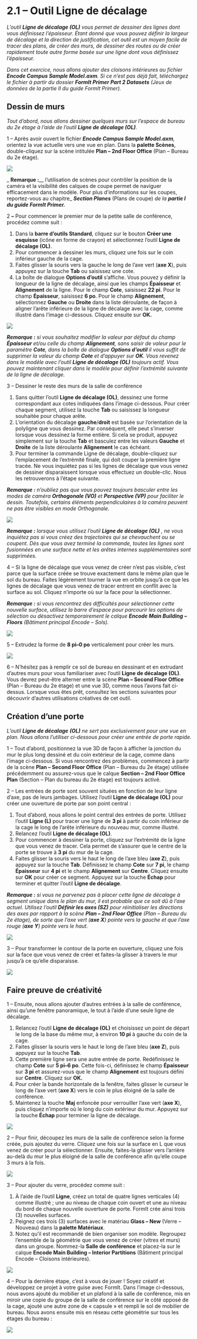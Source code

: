 # 2.1 – Outil Ligne de décalage

_L’outil_ _**Ligne de décalage \(OL\)**_ _vous permet de dessiner des lignes dont vous définissez l’épaisseur. Étant donné que vous pouvez définir la largeur de décalage et la direction de justification, cet outil est un moyen facile de tracer des plans, de créer des murs, de dessiner des routes ou de créer rapidement toute autre forme basée sur une ligne dont vous définissez l’épaisseur._

_Dans cet exercice, nous allons ajouter des cloisons intérieures au fichier_ _**Encode Campus Sample Model.axm**. Si ce n’est pas déjà fait, téléchargez le fichier à partir du dossier_ _**FormIt Primer Part 2 Datasets** (Jeux de données de la partie II du guide FormIt Primer)._

## Dessin de murs

_Tout d’abord, nous allons dessiner quelques murs sur l’espace de bureau du 2e étage à l’aide de l’outil __**Ligne de décalage \(OL\)**__._

1 – Après avoir ouvert le fichier _**Encode Campus Sample Model.axm**,_ orientez la vue actuelle vers une vue en plan. Dans la **palette Scènes**, double-cliquez sur la scène intitulée **Plan – 2nd Floor Office** (Plan – Bureau du 2e étage).

![](../../.gitbook/assets/0_orienting-view_annotated_edited_edited-again.png)

_ **Remarque :**__ l’utilisation de scènes pour contrôler la position de la caméra et la visibilité des calques de coupe permet de naviguer efficacement dans le modèle. Pour plus d’informations sur les coupes, reportez-vous au chapitre_ _**Section Planes**_ (Plans de coupe) _de la **partie I du guide FormIt Primer.**_

2 _**–**_ Pour commencer le premier mur de la petite salle de conférence, procédez comme suit :

1. Dans la **barre d’outils Standard**, cliquez sur le bouton **Créer une esquisse** \(icône en forme de crayon\) et sélectionnez l’outil **Ligne de décalage \(OL\)**.
2. Pour commencer à dessiner les murs, cliquez une fois sur le coin inférieur gauche de la cage.
3. Faites glisser la souris vers la gauche le long de l’axe vert \(**axe X**\), puis appuyez sur la touche **Tab** ou saisissez une cote.
4. La boîte de dialogue **Options d’outil** s’affiche. Vous pouvez y définir la longueur de la ligne de décalage, ainsi que les champs **Épaisseur** et **Alignement** de la ligne. Pour le champ **Cote**, saisissez **22 pi**. Pour le champ **Épaisseur**, saisissez **6 po**. Pour le champ **Alignement**, sélectionnez **Gauche** ou **Droite** dans la liste déroulante, de façon à aligner l’arête inférieure de la ligne de décalage avec la cage, comme illustré dans l’image ci-dessous. Cliquez ensuite sur **OK.**

![](../../.gitbook/assets/1_first-offset-line_combined_annotated_edited.png)

_**Remarque :**_ _si vous souhaitez modifier la valeur par défaut du champ_ _**Épaisseur**_ _et/ou celle du champ_ _**Alignement**, sans saisir de valeur pour le paramètre_ _**Cote**,_ _dans la boîte de dialogue_ _**Options d’outil**_ _il vous suffit de supprimer la valeur du champ_ _**Cote**_ _et d’appuyer sur_ _**OK**. Vous revenez dans le modèle avec l’outil_ _**Ligne de décalage \(OL\)**_ _toujours actif. Vous pouvez maintenant cliquer dans le modèle pour définir l’extrémité suivante de la ligne de décalage._

3 – Dessiner le reste des murs de la salle de conférence

1. Sans quitter l’outil **Ligne de décalage \(OL\)**, dessinez une forme correspondant aux cotes indiquées dans l’image ci-dessous. Pour créer chaque segment, utilisez la touche **Tab** ou saisissez la longueur souhaitée pour chaque arête.
2. L’orientation du décalage **gauche**/**droit** est basée sur l’orientation de la polyligne que vous dessinez. Par conséquent, elle peut s’inverser lorsque vous dessinez la forme entière. Si cela se produit, appuyez simplement sur la touche **Tab** et basculez entre les valeurs **Gauche** et **Droite** de la liste déroulante **Alignement** le cas échéant.
3. Pour terminer la commande Ligne de décalage, double-cliquez sur l’emplacement de l’extrémité finale, qui doit couper la première ligne tracée. Ne vous inquiétez pas si les lignes de décalage que vous venez de dessiner disparaissent lorsque vous effectuez un double-clic. Nous les retrouverons à l’étape suivante.

_**Remarque :**_ _n’oubliez pas que vous pouvez toujours basculer entre les modes de caméra_ _**Orthogonale \(VO\)**_ _et_ _**Perspective \(VP\)**_ _pour faciliter le dessin. Toutefois, certains éléments perpendiculaires à la caméra peuvent ne pas être visibles en mode Orthogonale._

![](../../.gitbook/assets/2%20%2810%29.png)

_**Remarque :**_ _lorsque vous utilisez l’outil_ _**Ligne de décalage \(OL\)**_ _, ne vous inquiétez pas si vous créez des trajectoires qui se chevauchent ou se coupent. Dès que vous avez terminé la commande, toutes les lignes sont fusionnées en une surface nette et les arêtes internes supplémentaires sont supprimées._

4 – Si la ligne de décalage que vous venez de créer n’est pas visible, c’est parce que la surface créée se trouve exactement dans le même plan que le sol du bureau. Faites légèrement tourner la vue en orbite jusqu’à ce que les lignes de décalage que vous venez de tracer entrent en conflit avec la surface au sol. Cliquez n’importe où sur la face pour la sélectionner.

_**Remarque :**_ _si vous rencontrez des difficultés pour sélectionner cette nouvelle surface, utilisez la barre d’espace pour parcourir les options de sélection ou désactivez temporairement le calque_ _**Encode Main Building – Floors**_ _(Bâtiment principal Encode – Sols)._

![](../../.gitbook/assets/3%20%2814%29.png)

5 – Extrudez la forme de **8 pi–0 po** verticalement pour créer les murs.

![](../../.gitbook/assets/4%20%2815%29.png)

6 – N’hésitez pas à remplir ce sol de bureau en dessinant et en extrudant d’autres murs pour vous familiariser avec l’outil **Ligne de décalage \(OL\)**. Vous devrez peut-être alterner entre la scène **Plan – Second Floor Office** (Plan – Bureau du 2e étage) et une vue 3D, comme nous l’avons fait ci-dessus. Lorsque vous êtes prêt, consultez les sections suivantes pour découvrir d’autres utilisations créatives de cet outil.

## Création d’une porte

_L’outil_ _**Ligne de décalage**_ _**\(OL\)**_ _ne sert pas exclusivement pour une vue en plan. Nous allons l’utiliser ci-dessous pour créer une entrée de porte rapide._

1 – Tout d’abord, positionnez la vue 3D de façon à afficher la jonction du mur le plus long dessiné et du coin extérieur de la cage, comme dans l’image ci-dessous. Si vous rencontrez des problèmes, commencez à partir de la scène **Plan – Second Floor Office** (Plan – Bureau du 2e étage) utilisée précédemment ou assurez-vous que le calque **Section – 2nd Floor Office Plan** (Section – Plan du bureau du 2e étage) est toujours activé.

2 – Les entrées de porte sont souvent situées en fonction de leur ligne d’axe, pas de leurs jambages. Utilisez l’outil **Ligne de décalage \(OL)** pour créer une ouverture de porte par son point central :

1. Tout d’abord, nous allons le point central des entrées de porte. Utilisez l’outil **Ligne \(L\)** pour tracer une ligne de **3 pi** à partir du coin inférieur de la cage le long de l’arête inférieure du nouveau mur, comme illustré.
2. Relancez l’outil **Ligne de décalage \(OL\)**.
3. Pour commencer à dessiner la porte, cliquez sur l’extrémité de la ligne que vous venez de tracer. Cela permet de s’assurer que le centre de la porte se trouve à **3 pi** du mur de la cage.
4. Faites glisser la souris vers le haut le long de l’axe bleu \(**axe Z**\), puis appuyez sur la touche **Tab**. Définissez le champ **Cote** sur **7 pi**, le champ **Épaisseur** sur **4 pi** et le champ **Alignement** sur **Centre**. Cliquez ensuite sur **OK** pour créer ce segment. Appuyez sur la touche **Échap** pour terminer et quitter l’outil **Ligne de décalage**.

_**Remarque :**_ _si vous ne parvenez pas à placer cette ligne de décalage à segment unique dans le plan du mur, il est probable que ce soit dû à l’axe actuel. Utilisez l’outil_ _**Définir les axes \(SZ\)**_ _pour réinitialiser les directions des axes par rapport à la scène __**Plan – 2nd Floor Office**__ (Plan – Bureau du 2e étage), de sorte que l’axe vert \(**axe X**\) pointe vers la gauche et que l’axe rouge \(**axe Y**\) pointe vers le haut._

![](../../.gitbook/assets/5%20%288%29.png)

3 – Pour transformer le contour de la porte en ouverture, cliquez une fois sur la face que vous venez de créer et faites-la glisser à travers le mur jusqu’à ce qu’elle disparaisse.

![](../../.gitbook/assets/6%20%285%29.png)

## Faire preuve de créativité

1 – Ensuite, nous allons ajouter d’autres entrées à la salle de conférence, ainsi qu’une fenêtre panoramique, le tout à l’aide d’une seule ligne de décalage.

1. Relancez l’outil **Ligne de décalage \(OL\)** et choisissez un point de départ le long de la base du même mur, à environ **10 pi** à gauche du coin de la cage.
2. Faites glisser la souris vers le haut le long de l’axe bleu \(**axe Z**\), puis appuyez sur la touche **Tab**.
3. Cette première ligne sera une autre entrée de porte. Redéfinissez le champ **Cote** sur **5 pi–6 po**. Cette fois-ci, définissez le champ **Épaisseur** sur **3 pi** et assurez-vous que le champ **Alignement** est toujours défini sur **Centre**. Cliquez sur **OK.**
4. Pour créer la bande horizontale de la fenêtre, faites glisser le curseur le long de l’axe vert \(**axe X**\) vers le coin le plus éloigné de la salle de conférence.
5. Maintenez la touche **Maj** enfoncée pour verrouiller l’axe vert \(**axe X**\), puis cliquez n’importe où le long du coin extérieur du mur. Appuyez sur la touche **Échap** pour terminer la ligne de décalage.

![](../../.gitbook/assets/7%20%286%29.png)

2 – Pour finir, découpez les murs de la salle de conférence selon la forme créée, puis ajoutez du verre. Cliquez une fois sur la surface en L que vous venez de créer pour la sélectionner. Ensuite, faites-la glisser vers l’arrière au-delà du mur le plus éloigné de la salle de conférence afin qu’elle coupe 3 murs à la fois.

![](../../.gitbook/assets/8%20%282%29.png)

3 – Pour ajouter du verre, procédez comme suit :

1. À l’aide de l’outil **Ligne**, créez un total de quatre lignes verticales \(4\) comme illustré ; une au niveau de chaque coin ouvert et une au niveau du bord de chaque nouvelle ouverture de porte. FormIt crée ainsi trois \(3\) nouvelles surfaces.
2. Peignez ces trois \(3\) surfaces avec le matériau **Glass – New** (Verre – Nouveau) dans la **palette Matériaux**.
3. Notez qu’il est recommandé de bien organiser son modèle. Regroupez l’ensemble de la géométrie que vous venez de créer (vitres et murs) dans un groupe. Nommez-la **Salle de conférence** et placez-la sur le calque **Encode Main Building – Interior Partitions** (Bâtiment principal Encode – Cloisons intérieures).

![](../../.gitbook/assets/9%20%284%29.png)

4 – Pour la dernière étape, c’est à vous de jouer ! Soyez créatif et développez ce projet à votre guise avec FormIt. Dans l’image ci-dessous, nous avons ajouté du mobilier et un plafond à la salle de conférence, mis en miroir une copie du groupe de la salle de conférence sur le côté opposé de la cage, ajouté une autre zone de « capsule » et rempli le sol de mobilier de bureau. Nous avons ensuite mis en réseau cette géométrie sur tous les étages du bureau :

![](../../.gitbook/assets/10_finished.png)

